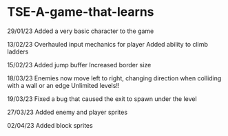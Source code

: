 # TSE-A-game-that-learns

29/01/23
Added a very basic character to the game

13/02/23
Overhauled input mechanics for player
Added ability to climb ladders

15/02/23
Added jump buffer
Increased border size

18/03/23
Enemies now move left to right, changing direction when colliding with a wall or an edge
Unlimited levels!!

19/03/23
Fixed a bug that caused the exit to spawn under the level

27/03/23
Added enemy and player sprites

02/04/23
Added block sprites